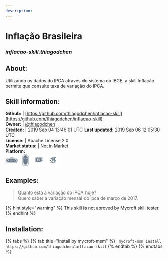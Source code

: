 ```yaml
---    
description:   
---    
```

# Inflação Brasileira  
### _inflacao-skill.thiagodchen_  
## About:  
Utilizando os dados do IPCA através do sistema do IBGE, a skill Inflação permite que consulte taxa de variação do IPCA.

## Skill information:  
**Github:** | [https://github.com/thiagodchen/inflacao-skill](https://github.com/thiagodchen/inflacao-skill)  
**Owner:** | [@thiagodchen](https://github.com/thiagodchen)  
**Created:** | 2019 Sep 04 13:46:01 UTC  **Last updated:** 2019 Sep 06 12:05:30 UTC  
**License:** | Apache License 2.0  
**Market status:** | [Not in Market](https://market.mycroft.ai/skill/)  
**Platform:**  
 ![](../.gitbook/assets/mark-1-icon.png)  ![](../.gitbook/assets/mark-2-icon.png)  ![](../.gitbook/assets/picroft-icon.png)  ![](../.gitbook/assets/kde.png)   
## Examples:  
> Quanto está a variação do IPCA hoje?  
> Quero saber a variação mensal do ipca de março de 2017.  
  
{% hint style="warning" %}
This skill is not aproved by Mycroft skill tester.
{% endhint %}
    
## Installation:  
{% tabs %}
{% tab title="Install by mycroft-msm" %}
``` mycroft-msm install https://github.com/thiagodchen/inflacao-skill```
{% endtab %}
  {% endtabs %}
  